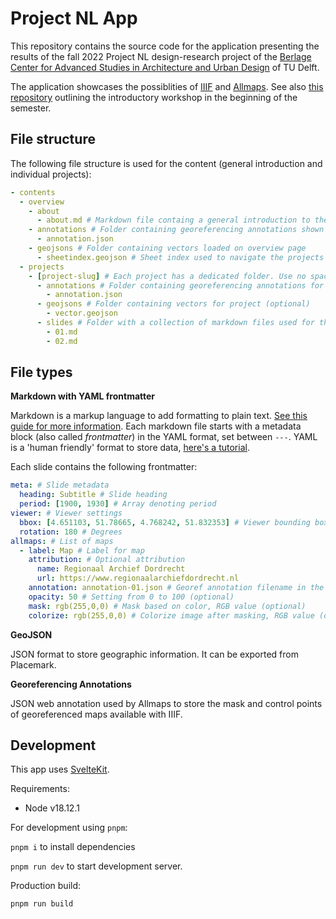 # Project NL App

This repository contains the source code for the application presenting the results of the fall 2022 Project NL design-research project of the [Berlage Center for Advanced Studies in Architecture and Urban Design](https://theberlage.nl/) of TU Delft.

The application showcases the possiblities of [IIIF](https://iiif.io) and [Allmaps](https://allmaps.org). See also [this repository](https://github.com/theberlage/allmaps-workshop) outlining the introductory workshop in the beginning of the semester.

## File structure

The following file structure is used for the content (general introduction and individual projects):

```yml
- contents
  - overview
    - about
      - about.md # Markdown file containg a general introduction to the app
    - annotations # Folder containing georeferencing annotations shown on overview page
      - annotation.json
    - geojsons # Folder containing vectors loaded on overview page
      - sheetindex.geojson # Sheet index used to navigate the projects
  - projects
    - [project-slug] # Each project has a dedicated folder. Use no spaces or caps for folder name
      - annotations # Folder containing georeferencing annotations for project
        - annotation.json
      - geojsons # Folder containing vectors for project (optional)
        - vector.geojson
      - slides # Folder with a collection of markdown files used for the slides
        - 01.md
        - 02.md
```

## File types

**Markdown with YAML frontmatter**

Markdown is a markup language to add formatting to plain text. [See this guide for more information](https://www.markdownguide.org/basic-syntax/). Each markdown file starts with a metadata block (also called *frontmatter*) in the YAML format, set between `---`. YAML is a 'human friendly' format to store data, [here's a tutorial](https://spacelift.io/blog/yaml).

Each slide contains the following frontmatter:

```yaml
meta: # Slide metadata
  heading: Subtitle # Slide heading
  period: [1900, 1930] # Array denoting period
viewer: # Viewer settings
  bbox: [4.651103, 51.78665, 4.768242, 51.832353] # Viewer bounding box as can be exported from Placemark (Export > BBOX)
  rotation: 180 # Degrees
allmaps: # List of maps
  - label: Map # Label for map
    attribution: # Optional attribution
      name: Regionaal Archief Dordrecht
      url: https://www.regionaalarchiefdordrecht.nl
    annotation: annotation-01.json # Georef annotation filename in the project's annotations/ folder
    opacity: 50 # Setting from 0 to 100 (optional)
    mask: rgb(255,0,0) # Mask based on color, RGB value (optional)
    colorize: rgb(255,0,0) # Colorize image after masking, RGB value (optional)
```

**GeoJSON**

JSON format to store geographic information. It can be exported from Placemark.

**Georeferencing Annotations**

JSON web annotation used by Allmaps to store the mask and control points of georeferenced maps available with IIIF.

## Development

This app uses [SvelteKit](https://kit.svelte.dev).

Requirements:

- Node v18.12.1

For development using `pnpm`:

`pnpm i` to install dependencies

`pnpm run dev` to start development server.

Production build:

`pnpm run build`
